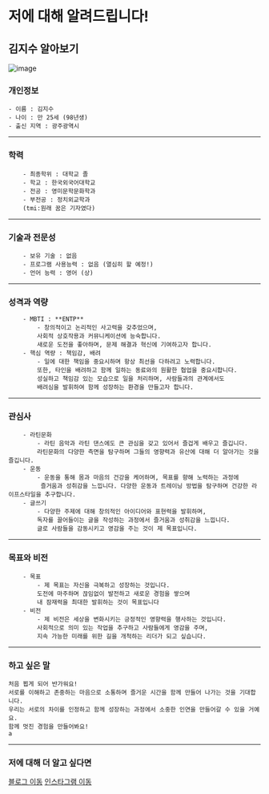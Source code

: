 # 저에 대해 알려드립니다!
## 김지수 알아보기
![image](https://encrypted-tbn0.gstatic.com/images?q=tbn:ANd9GcT3Rmm1B1dypOE7QNKO0lXj7Vqqsjof5QraTA&usqp=CAU)

### 개인정보
    - 이름 : 김지수
    - 나이 : 만 25세 (98년생)
    - 출신 지역 : 광주광역시
---
### 학력
        - 최종학위 : 대학교 졸
        - 학교 : 한국외국어대학교
        - 전공 : 영미문학문화학과
        - 부전공 : 정치외교학과
        (tmi:원래 꿈은 기자였다)
---
### 기술과 전문성
        - 보유 기술 : 없음
        - 프로그램 사용능력 : 없음 (열심히 할 예정!)
        - 언어 능력 : 영어 (상)
---
### 성격과 역량
        - MBTI : **ENTP**
            - 창의적이고 논리적인 사고력을 갖추었으며,
            사회적 상호작용과 커뮤니케이션에 능숙합니다.
            새로운 도전을 좋아하며, 문제 해결과 혁신에 기여하고자 합니다.
        - 핵심 역량 : 책임감, 배려
            - 일에 대한 책임을 중요시하며 항상 최선을 다하려고 노력합니다.
            또한, 타인을 배려하고 함께 일하는 동료와의 원활한 협업을 중요시합니다.
            성실하고 책임감 있는 모습으로 일을 처리하며, 사람들과의 관계에서도
            배려심을 발휘하여 함께 성장하는 환경을 만들고자 합니다.
---
### 관심사
        - 라틴문화
            - 라틴 음악과 라틴 댄스에도 큰 관심을 갖고 있어서 즐겁게 배우고 즐깁니다.
            라틴문화의 다양한 측면을 탐구하며 그들의 영향력과 유산에 대해 더 알아가는 것을 즐깁니다.
        - 운동
            - 운동을 통해 몸과 마음의 건강을 케어하며, 목표를 향해 노력하는 과정에
             즐거움과 성취감을 느낍니다. 다양한 운동과 트레이닝 방법을 탐구하며 건강한 라이프스타일을 추구합니다.
        - 글쓰기
            - 다양한 주제에 대해 창의적인 아이디어와 표현력을 발휘하며,
            독자를 끌어들이는 글을 작성하는 과정에서 즐거움과 성취감을 느낍니다.
            글로 사람들을 감동시키고 영감을 주는 것이 제 목표입니다.
---
### 목표와 비전
        - 목표
            - 제 목표는 자신을 극복하고 성장하는 것입니다.
            도전에 마주하며 끊임없이 발전하고 새로운 경험을 쌓으며
            내 잠재력을 최대한 발휘하는 것이 목표입니다
        - 비전
            - 제 비전은 세상을 변화시키는 긍정적인 영향력을 행사하는 것입니다.
            사회적으로 의미 있는 작업을 추구하고 사람들에게 영감을 주며,
            지속 가능한 미래를 위한 길을 개척하는 리더가 되고 싶습니다.
---
### 하고 싶은 말
```
처음 뵙게 되어 반가워요!
서로를 이해하고 존중하는 마음으로 소통하며 즐거운 시간을 함께 만들어 나가는 것을 기대합니다.
우리는 서로의 차이를 인정하고 함께 성장하는 과정에서 소중한 인연을 만들어갈 수 있을 거예요.
함께 멋진 경험을 만들어봐요!
a
```
---
### 저에 대해 더 알고 싶다면
[블로그 이동](http://blog.naver.com/gs5065)
[인스타그램 이동](http://instagram.com/zisubby)
